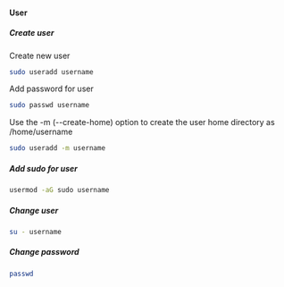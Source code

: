 #### User
##### Create user
Create new user
```bash
sudo useradd username
```

Add password for user
```bash
sudo passwd username
```

Use the -m (--create-home) option to create the user home directory as /home/username
```bash
sudo useradd -m username
```

##### Add sudo for user
```bash
usermod -aG sudo username
```

##### Change user
```bash
su - username
```

##### Change password
```bash
passwd
```
